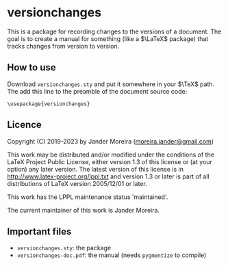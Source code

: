 # versionchanges

This is a package for recording changes to the versions of a document. The goal is to create a manual for something (like a $\LaTeX$ package) that tracks changes from version to version.

## How to use

Download `versionchanges.sty` and put it somewhere in your $\TeX$ path. The add this line to the preamble of the document source code:

`\usepackage{versionchanges}`

## Licence
Copyright (C) 2019-2023 by Jander Moreira (moreira.jander@gmail.com)

This work may be distributed and/or modified under the conditions of the LaTeX Project Public License, either version 1.3 of this license or (at your option) any later version. The latest version of this license is in <http://www.latex-project.org/lppl.txt> and version 1.3 or later is part of all distributions of LaTeX version 2005/12/01 or later.

This work has the LPPL maintenance status 'maintained'.

The current maintainer of this work is Jander Moreira.

## Important files

* `versionchanges.sty`: the package
* `versionchanges-doc.pdf`: the manual (needs `pygmentize` to compile)